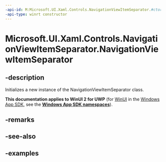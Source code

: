 ```yaml
---
-api-id: M:Microsoft.UI.Xaml.Controls.NavigationViewItemSeparator.#ctor
-api-type: winrt constructor
---
```

<!-- Method syntax.
public NavigationViewItemSeparator.NavigationViewItemSeparator()
-->

# Microsoft.UI.Xaml.Controls.NavigationViewItemSeparator.NavigationViewItemSeparator


## -description

Initializes a new instance of the NavigationViewItemSeparator class.


**This documentation applies to WinUI 2 for UWP** (for [WinUI](/windows/apps/winui/winui3/) in the [Windows App SDK](/windows/apps/windows-app-sdk/), see the **[Windows App SDK namespaces](/windows/windows-app-sdk/api/winrt/)**).

## -remarks


## -see-also


## -examples


